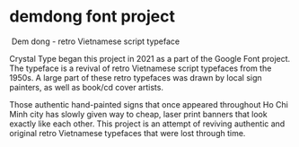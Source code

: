 # demdong font project
 Dem dong - retro Vietnamese script typeface

Crystal Type began this project in 2021 as a part of the Google Font project. The typeface is a revival of retro Vietnamese script typefaces from the 1950s. A large part of these retro typefaces was drawn by local sign painters, as well as book/cd cover artists.

Those authentic hand-painted signs that once appeared throughout Ho Chi Minh city has slowly given way to cheap, laser print banners that look exactly like each other.
This project is an attempt of reviving authentic and original retro Vietnamese typefaces that were lost through time.